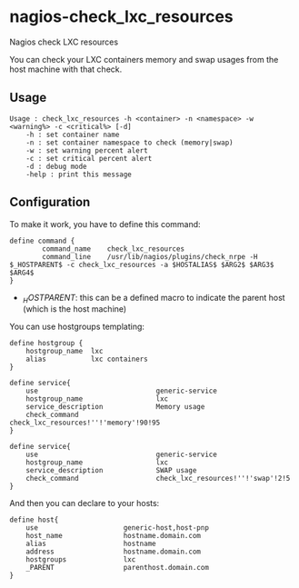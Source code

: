 nagios-check_lxc_resources
==========================

Nagios check LXC resources

You can check your LXC containers memory and swap usages from the host machine with that check.

Usage
-----
```
Usage : check_lxc_resources -h <container> -n <namespace> -w <warning%> -c <critical%> [-d]
    -h : set container name
    -n : set container namespace to check (memory|swap)
    -w : set warning percent alert
    -c : set critical percent alert
    -d : debug mode
    -help : print this message
```

Configuration
-------------

To make it work, you have to define this command:
```
define command {
        command_name    check_lxc_resources
        command_line    /usr/lib/nagios/plugins/check_nrpe -H $_HOSTPARENT$ -c check_lxc_resources -a $HOSTALIAS$ $ARG2$ $ARG3$ $ARG4$
}
```
* $_HOSTPARENT$: this can be a defined macro to indicate the parent host (which is the host machine)

You can use hostgroups templating:

```
define hostgroup {
    hostgroup_name  lxc 
    alias           lxc containers
}

define service{
    use                             generic-service
    hostgroup_name                  lxc
    service_description             Memory usage
    check_command                   check_lxc_resources!''!'memory'!90!95
}
 
define service{
    use                             generic-service
    hostgroup_name                  lxc
    service_description             SWAP usage
    check_command                   check_lxc_resources!''!'swap'!2!5
}
```
And then you can declare to your hosts:
```
define host{
    use                     generic-host,host-pnp
    host_name               hostname.domain.com
    alias                   hostname
    address                 hostname.domain.com
    hostgroups              lxc
    _PARENT                 parenthost.domain.com
}
```
